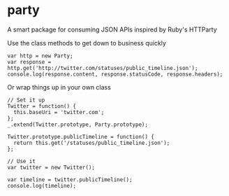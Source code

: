 # party

A smart package for consuming JSON APIs inspired by Ruby's HTTParty

Use the class methods to get down to business quickly

    var http = new Party;
    var response = http.get('http://twitter.com/statuses/public_timeline.json');
    console.log(response.content, response.statusCode, response.headers);

Or wrap things up in your own class

    // Set it up
    Twitter = function() {
      this.baseUri = 'twitter.com';
    };
    _.extend(Twitter.prototype, Party.prototype);

    Twitter.prototype.publicTimeline = function() {
      return this.get('/statuses/public_timeline.json');
    };

    // Use it
    var twitter = new Twitter();

    var timeline = twitter.publicTimeline();
    console.log(timeline);
